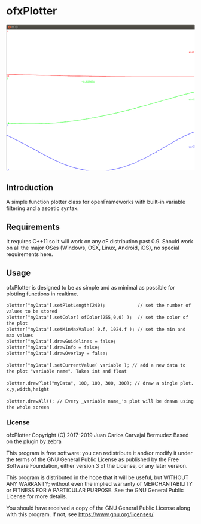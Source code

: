 ofxPlotter
==========

![ofxPlotter](screenshot.png)

Introduction
------------
A simple function plotter class for openFrameworks with built-in variable filtering and a ascetic syntax.

Requirements
------------
It requires C++11 so it will work on any oF distribution past 0.9. Should work on all the major OSes (Windows, OSX, Linux, Android, iOS), no special requirements here.

Usage
-----
ofxPlotter is designed to be as simple and as minimal as possible for plotting functions in realtime.
    
    plotter["myData"].setPlotLength(240);            // set the number of values to be stored
    plotter["myData"].setColor( ofColor(255,0,0) );  // set the color of the plot
    plotter["myData"].setMinMaxValue( 0.f, 1024.f ); // set the min and max values
    plotter["myData"].drawGuidelines = false; 
    plotter["myData"].drawInfo = false;
    plotter["myData"].drawOverlay = false; 
    
    plotter["myData"].setCurrentValue( variable ); // add a new data to the plot "variable name". Takes int and float
    
    plotter.drawPlot("myData", 100, 100, 300, 300); // draw a single plot. x,y,width,height
    
    plotter.drawAll(); // Every _variable name_'s plot will be drawn using the whole screen


### License

ofxPlotter
Copyright (C) 2017-2019 Juan Carlos Carvajal Bermudez
Based on the plugin by zebra

This program is free software: you can redistribute it and/or modify
it under the terms of the GNU General Public License as published by
the Free Software Foundation, either version 3 of the License, or
any later version.

This program is distributed in the hope that it will be useful,
but WITHOUT ANY WARRANTY; without even the implied warranty of
MERCHANTABILITY or FITNESS FOR A PARTICULAR PURPOSE.  See the
GNU General Public License for more details.

You should have received a copy of the GNU General Public License
along with this program.  If not, see <https://www.gnu.org/licenses/>.

